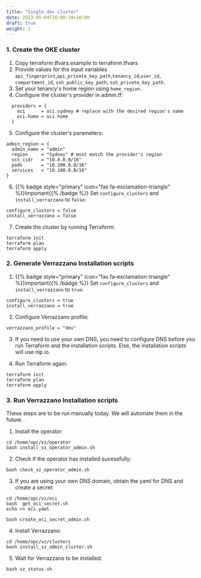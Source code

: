 ```yaml
---
title: "Single dev cluster"
date: 2023-05-04T18:00:34+10:00
draft: true
weight: 1
---
```



### 1. Create the OKE cluster

1. Copy terraform.tfvars.example to terraform.tfvars
2. Provide values for the input variables `api_fingerprint`,`api_private_key_path`,`tenancy_id`,`user_id`, `compartment_id`, `ssh_public_key_path`, `ssh_private_key_path`.
3. Set your tenancy's home region using `home_region`.
4. Configure the cluster's provider in admin.tf:

```
  providers = {
    oci      = oci.sydney # replace with the desired region's name
    oci.home = oci.home
  }
```
5. Configure the cluster's parameters:

```
admin_region = {
  admin_name = "admin"
  region     = "Sydney" # must match the provider's region
  vcn_cidr   = "10.0.0.0/16"
  pods       = "10.200.0.0/16"
  services   = "10.100.0.0/16"
}
```
6. {{% badge style="primary" icon="fas fa-exclamation-triangle" %}}Important{{% /badge %}} Set `configure_clusters` and `install_verrazzano` to `false`:

```
configure_clusters = false
install_verrazzano = false
```

7. Create the cluster by running Terraform:

```
terraform init
terraform plan
terraform apply
```

### 2. Generate Verrazzano Installation scripts

1. {{% badge style="primary" icon="fas fa-exclamation-triangle" %}}Important{{% /badge %}} Set `configure_clusters` and `install_verrazzano` to `true`:

```
configure_clusters = true
install_verrazzano = true
```

2. Configure Verrazzano profile:

```
verrazzano_profile = "dev"
```

3. If you need to use your own DNS, you need to configure DNS before you run Terraform and the installation scripts. Else, the installation scripts will use nip.io.

4. Run Terraform again:
```
terraform init
terraform plan
terraform apply
```

### 3. Run Verrazzano Installation scripts

These steps are to be run manually today. We will automate them in the future.

1. Install the operator

```
cd /home/opc/vz/operator
bash install_vz_operator_admin.sh
```

2. Check if the operator has installed sucessfully:

```
bash check_vz_operator_admin.sh
```

3. If you are using your own DNS domain, obtain the yaml for DNS and create a secret:

```
cd /home/opc/vz/oci
bash  get_oci_secret.sh
echo >> oci.yaml

bash create_oci_secret_admin.sh
```

4. Install Verrazzano:

```
cd /home/opc/vz/clusters
bash install_vz_admin_cluster.sh
```

5. Wait for Verrazzano to be installed:

```
bash vz_status.sh
```